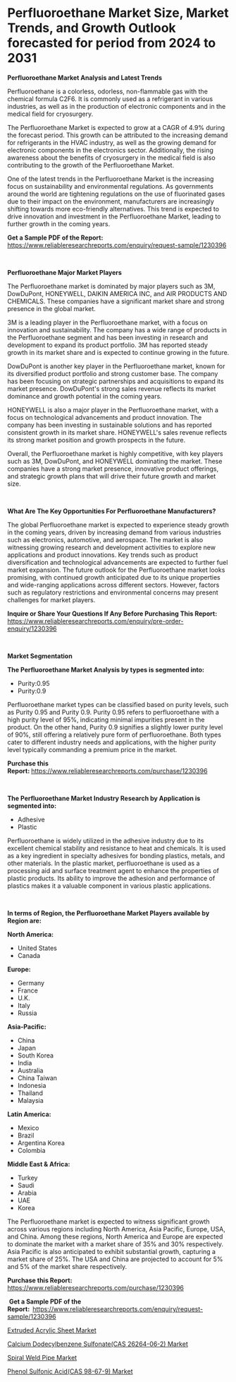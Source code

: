 <p><h1>Perfluoroethane Market Size, Market Trends, and Growth Outlook forecasted for period from 2024 to 2031</h1></p><p><strong>Perfluoroethane Market Analysis and Latest Trends</strong></p>
<p><p>Perfluoroethane is a colorless, odorless, non-flammable gas with the chemical formula C2F6. It is commonly used as a refrigerant in various industries, as well as in the production of electronic components and in the medical field for cryosurgery.</p><p>The Perfluoroethane Market is expected to grow at a CAGR of 4.9% during the forecast period. This growth can be attributed to the increasing demand for refrigerants in the HVAC industry, as well as the growing demand for electronic components in the electronics sector. Additionally, the rising awareness about the benefits of cryosurgery in the medical field is also contributing to the growth of the Perfluoroethane Market.</p><p>One of the latest trends in the Perfluoroethane Market is the increasing focus on sustainability and environmental regulations. As governments around the world are tightening regulations on the use of fluorinated gases due to their impact on the environment, manufacturers are increasingly shifting towards more eco-friendly alternatives. This trend is expected to drive innovation and investment in the Perfluoroethane Market, leading to further growth in the coming years.</p></p>
<p><strong>Get a Sample PDF of the Report:&nbsp;</strong> <a href="https://www.reliableresearchreports.com/enquiry/request-sample/1230396">https://www.reliableresearchreports.com/enquiry/request-sample/1230396</a></p>
<p>&nbsp;</p>
<p><strong>Perfluoroethane Major Market Players</strong></p>
<p><p>The Perfluoroethane market is dominated by major players such as 3M, DowDuPont, HONEYWELL, DAIKIN AMERICA INC, and AIR PRODUCTS AND CHEMICALS. These companies have a significant market share and strong presence in the global market.</p><p>3M is a leading player in the Perfluoroethane market, with a focus on innovation and sustainability. The company has a wide range of products in the Perfluoroethane segment and has been investing in research and development to expand its product portfolio. 3M has reported steady growth in its market share and is expected to continue growing in the future.</p><p>DowDuPont is another key player in the Perfluoroethane market, known for its diversified product portfolio and strong customer base. The company has been focusing on strategic partnerships and acquisitions to expand its market presence. DowDuPont's strong sales revenue reflects its market dominance and growth potential in the coming years.</p><p>HONEYWELL is also a major player in the Perfluoroethane market, with a focus on technological advancements and product innovation. The company has been investing in sustainable solutions and has reported consistent growth in its market share. HONEYWELL's sales revenue reflects its strong market position and growth prospects in the future.</p><p>Overall, the Perfluoroethane market is highly competitive, with key players such as 3M, DowDuPont, and HONEYWELL dominating the market. These companies have a strong market presence, innovative product offerings, and strategic growth plans that will drive their future growth and market size.</p></p>
<p>&nbsp;</p>
<p><strong>What Are The Key Opportunities For Perfluoroethane Manufacturers?</strong></p>
<p><p>The global Perfluoroethane market is expected to experience steady growth in the coming years, driven by increasing demand from various industries such as electronics, automotive, and aerospace. The market is also witnessing growing research and development activities to explore new applications and product innovations. Key trends such as product diversification and technological advancements are expected to further fuel market expansion. The future outlook for the Perfluoroethane market looks promising, with continued growth anticipated due to its unique properties and wide-ranging applications across different sectors. However, factors such as regulatory restrictions and environmental concerns may present challenges for market players.</p></p>
<p><strong>Inquire or Share Your Questions If Any Before Purchasing This Report:</strong> <a href="https://www.reliableresearchreports.com/enquiry/pre-order-enquiry/1230396">https://www.reliableresearchreports.com/enquiry/pre-order-enquiry/1230396</a></p>
<p>&nbsp;</p>
<p><strong>Market Segmentation</strong></p>
<p><strong>The Perfluoroethane Market Analysis by types is segmented into:</strong></p>
<p><ul><li>Purity:0.95</li><li>Purity:0.9</li></ul></p>
<p><p>Perfluoroethane market types can be classified based on purity levels, such as Purity 0.95 and Purity 0.9. Purity 0.95 refers to perfluoroethane with a high purity level of 95%, indicating minimal impurities present in the product. On the other hand, Purity 0.9 signifies a slightly lower purity level of 90%, still offering a relatively pure form of perfluoroethane. Both types cater to different industry needs and applications, with the higher purity level typically commanding a premium price in the market.</p></p>
<p><strong>Purchase this Report:&nbsp;</strong><a href="https://www.reliableresearchreports.com/purchase/1230396">https://www.reliableresearchreports.com/purchase/1230396</a></p>
<p>&nbsp;</p>
<p><strong>The Perfluoroethane Market Industry Research by Application is segmented into:</strong></p>
<p><ul><li>Adhesive</li><li>Plastic</li></ul></p>
<p><p>Perfluoroethane is widely utilized in the adhesive industry due to its excellent chemical stability and resistance to heat and chemicals. It is used as a key ingredient in specialty adhesives for bonding plastics, metals, and other materials. In the plastic market, perfluoroethane is used as a processing aid and surface treatment agent to enhance the properties of plastic products. Its ability to improve the adhesion and performance of plastics makes it a valuable component in various plastic applications.</p></p>
<p>&nbsp;</p>
<p><strong>In terms of Region, the Perfluoroethane Market Players available by Region are:</strong></p>
<p>
    <p> <strong> North America: </strong>
        <ul>
            <li>United States</li>
            <li>Canada</li>
        </ul>
        </p> 
    <p> <strong> Europe: </strong>
        <ul>
            <li>Germany</li>
            <li>France</li>
            <li>U.K.</li>
            <li>Italy</li>
            <li>Russia</li>
        </ul>
        </p> 
    <p> <strong> Asia-Pacific: </strong>
        <ul>
            <li>China</li>
            <li>Japan</li>
            <li>South Korea</li>
            <li>India</li>
            <li>Australia</li>
            <li>China Taiwan</li>
            <li>Indonesia</li>
            <li>Thailand</li>
            <li>Malaysia</li>
        </ul>
        </p> 
    <p> <strong> Latin America: </strong>
        <ul>
            <li>Mexico</li>
            <li>Brazil</li>
            <li>Argentina Korea</li>
            <li>Colombia</li>
        </ul>
        </p> 
    <p> <strong> Middle East & Africa: </strong>
        <ul>
            <li>Turkey</li>
            <li>Saudi</li>
            <li>Arabia</li>
            <li>UAE</li>
            <li>Korea</li>
        </ul>
    </p>
    </p>
<p><p>The Perfluoroethane market is expected to witness significant growth across various regions including North America, Asia Pacific, Europe, USA, and China. Among these regions, North America and Europe are expected to dominate the market with a market share of 35% and 30% respectively. Asia Pacific is also anticipated to exhibit substantial growth, capturing a market share of 25%. The USA and China are projected to account for 5% and 5% of the market share respectively.</p></p>
<p><strong>Purchase this Report: </strong><a href="https://www.reliableresearchreports.com/purchase/1230396">https://www.reliableresearchreports.com/purchase/1230396</a></p>
<p>&nbsp;<strong>Get a Sample PDF of the Report:&nbsp;&nbsp;</strong><a href="https://www.reliableresearchreports.com/enquiry/request-sample/1230396">https://www.reliableresearchreports.com/enquiry/request-sample/1230396</a></p>
<p><strong></strong></p>
<p><p><a href="https://github.com/juancolorado15/Market-Research-Report-List-1/blob/main/extruded-acrylic-sheet-market.md">Extruded Acrylic Sheet Market</a></p><p><a href="https://issuu.com/reportprime-2/docs/calcium-dodecylbenzene-sulfonatecas-26264-06-2-mar">Calcium Dodecylbenzene Sulfonate(CAS 26264-06-2) Market</a></p><p><a href="https://github.com/dx0328/Market-Research-Report-List-1/blob/main/spiral-weld-pipe-market.md">Spiral Weld Pipe Market</a></p><p><a href="https://issuu.com/reportprime-2/docs/phenol-sulfonic-acidcas-98-67-9-market-size-2030.p">Phenol Sulfonic Acid(CAS 98-67-9) Market</a></p></p>